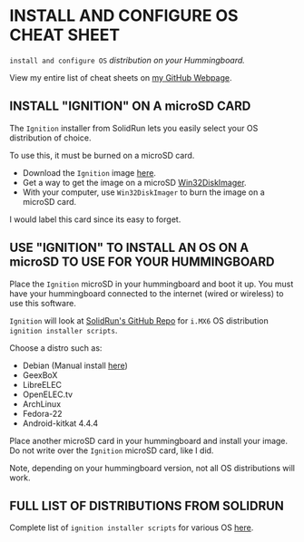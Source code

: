 # INSTALL AND CONFIGURE OS CHEAT SHEET

`install and configure OS` _distribution on your Hummingboard._

View my entire list of cheat sheets on
[my GitHub Webpage](https://jeffdecola.github.io/my-cheat-sheets/).

## INSTALL "IGNITION" ON A microSD CARD

The `Ignition` installer from SolidRun lets you easily select
your OS distribution of choice.

To use this, it must be burned on a microSD card.

* Download the `Ignition` image
  [here](https://www.solid-run.com/downloads/ignition).
* Get a way to get the image on a microSD
  [Win32DiskImager](https://sourceforge.net/projects/win32diskimager).
* With your computer, use `Win32DiskImager`
  to burn the image on a microSD card.

I would label this card since its easy to forget.

## USE "IGNITION" TO INSTALL AN OS ON A microSD TO USE FOR YOUR HUMMINGBOARD

Place the `Ignition` microSD in your hummingboard and boot it up.
You must have your hummingboard connected to the internet
(wired or wireless) to use this software.

`Ignition` will look at
[SolidRun's GitHub Repo](https://github.com/SolidRun/ignition-imx6)
for `i.MX6` OS distribution `ignition installer scripts`.

Choose a distro such as:

* Debian (Manual install
  [here](https://images.solid-build.xyz/IMX6/Debian))
* GeexBoX
* LibreELEC
* OpenELEC.tv
* ArchLinux
* Fedora-22
* Android-kitkat 4.4.4

Place another microSD card in your hummingboard and install
your image.  Do not write over the `Ignition` microSD card,
like I did.

Note, depending on your hummingboard version, not all OS
distributions will work.

## FULL LIST OF DISTRIBUTIONS FROM SOLIDRUN

Complete list of `ignition installer scripts` for various OS
[here](https://wiki.solid-run.com/doku.php?id=tag:ignition&do=showtag&tag=ignition).
